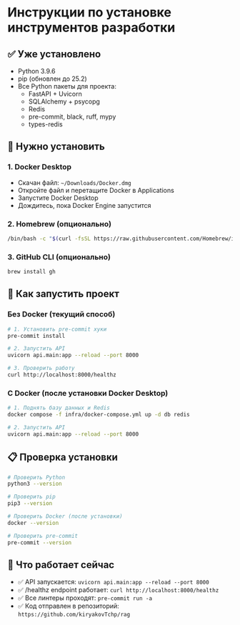 # Инструкции по установке инструментов разработки

## ✅ Уже установлено
- Python 3.9.6
- pip (обновлен до 25.2)
- Все Python пакеты для проекта:
  - FastAPI + Uvicorn
  - SQLAlchemy + psycopg
  - Redis
  - pre-commit, black, ruff, mypy
  - types-redis

## 🔄 Нужно установить

### 1. Docker Desktop
- Скачан файл: `~/Downloads/Docker.dmg`
- Откройте файл и перетащите Docker в Applications
- Запустите Docker Desktop
- Дождитесь, пока Docker Engine запустится

### 2. Homebrew (опционально)
```bash
/bin/bash -c "$(curl -fsSL https://raw.githubusercontent.com/Homebrew/install/HEAD/install.sh)"
```

### 3. GitHub CLI (опционально)
```bash
brew install gh
```

## 🚀 Как запустить проект

### Без Docker (текущий способ)
```bash
# 1. Установить pre-commit хуки
pre-commit install

# 2. Запустить API
uvicorn api.main:app --reload --port 8000

# 3. Проверить работу
curl http://localhost:8000/healthz
```

### С Docker (после установки Docker Desktop)
```bash
# 1. Поднять базу данных и Redis
docker compose -f infra/docker-compose.yml up -d db redis

# 2. Запустить API
uvicorn api.main:app --reload --port 8000
```

## 📋 Проверка установки
```bash
# Проверить Python
python3 --version

# Проверить pip
pip3 --version

# Проверить Docker (после установки)
docker --version

# Проверить pre-commit
pre-commit --version
```

## 🎯 Что работает сейчас
- ✅ API запускается: `uvicorn api.main:app --reload --port 8000`
- ✅ /healthz endpoint работает: `curl http://localhost:8000/healthz`
- ✅ Все линтеры проходят: `pre-commit run -a`
- ✅ Код отправлен в репозиторий: `https://github.com/kiryakovTchp/rag`

